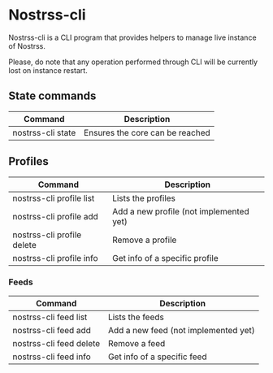 # Nostrss-cli

Nostrss-cli is a CLI program that provides helpers to manage live instance of Nostrss.

Please, do note that any operation performed through CLI will be currently lost on instance restart. 

## State commands

| Command | Description |
|-|-|
| nostrss-cli state | Ensures the core can be reached | 


## Profiles

| Command | Description | 
|-|-|
| nostrss-cli profile list | Lists the profiles |
| nostrss-cli profile add | Add a new profile (not implemented yet) | 
| nostrss-cli profile delete | Remove a profile | 
| nostrss-cli profile info | Get info of a specific profile | 

### Feeds

| Command | Description | 
|-|-|
| nostrss-cli feed list | Lists the feeds |
| nostrss-cli feed add | Add a new feed (not implemented yet) | 
| nostrss-cli feed delete | Remove a feed | 
| nostrss-cli feed info | Get info of a specific feed | 
